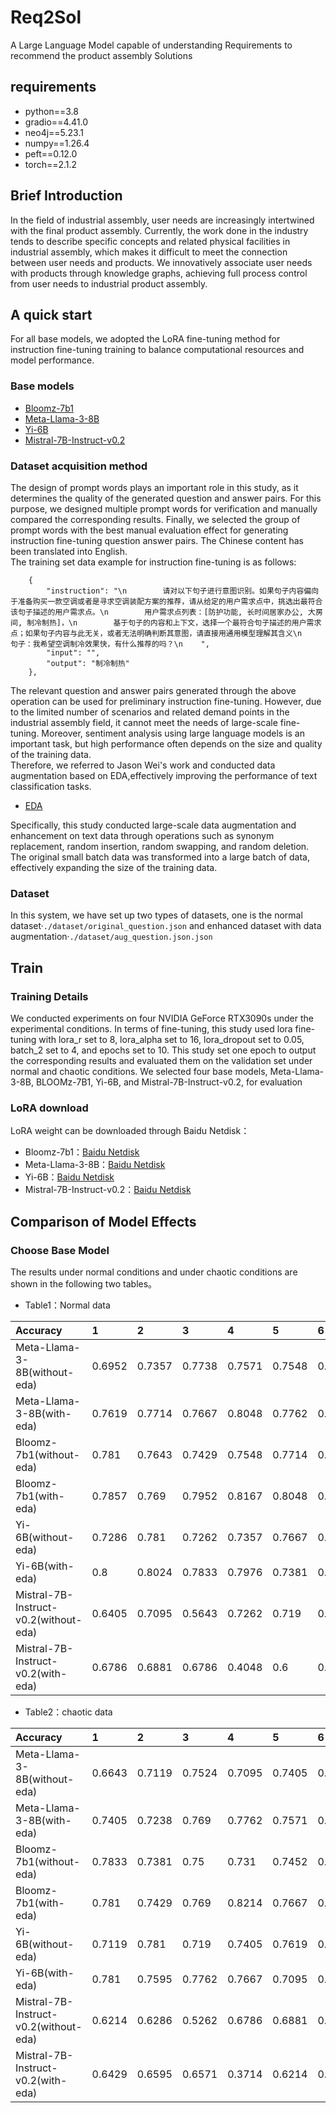 # Req2Sol
A Large Language Model capable of understanding Requirements to recommend the product assembly Solutions
## requirements
- python==3.8 <br>
- gradio==4.41.0 <br>
- neo4j==5.23.1 <br>
- numpy==1.26.4 <br>
- peft==0.12.0 <br>
- torch==2.1.2 <br>
## Brief Introduction
In the field of industrial assembly, user needs are increasingly intertwined with the final product assembly. Currently, the work done in the industry tends to describe specific concepts and related physical facilities in industrial assembly, which makes it difficult to meet the connection between user needs and products. We innovatively associate user needs with products through knowledge graphs, achieving full process control from user needs to industrial product assembly.
## A quick start
For all base models, we adopted the LoRA fine-tuning method for instruction fine-tuning training to balance computational resources and model performance. <br>
### Base models
- [Bloomz-7b1](https://huggingface.co/bigscience/bloomz-7b1)
- [Meta-Llama-3-8B](https://modelscope.cn/models/LLM-Research/Meta-Llama-3-8B)
- [Yi-6B](https://modelscope.cn/models/01ai/Yi-6B)
- [Mistral-7B-Instruct-v0.2](https://modelscope.cn/models/AI-ModelScope/Mistral-7B-Instruct-v0.2)
### Dataset acquisition method
The design of prompt words plays an important role in this study, as it determines the quality of the generated question and answer pairs. For this purpose, we designed multiple prompt words for verification and manually compared the corresponding results. Finally, we selected the group of prompt words with the best manual evaluation effect for generating instruction fine-tuning question answer pairs. The Chinese content has been translated into English. <br>
The training set data example for instruction fine-tuning is as follows: <br>

```
    {
        "instruction": "\n        请对以下句子进行意图识别。如果句子内容偏向于准备购买一款空调或者是寻求空调装配方案的推荐，请从给定的用户需求点中，挑选出最符合该句子描述的用户需求点。\n        用户需求点列表：[防护功能, 长时间居家办公, 大房间, 制冷制热]，\n        基于句子的内容和上下文，选择一个最符合句子描述的用户需求点；如果句子内容与此无关，或者无法明确判断其意图，请直接用通用模型理解其含义\n        句子：我希望空调制冷效果快，有什么推荐的吗？\n    ",
        "input": "",
        "output": "制冷制热"
    },
```
The relevant question and answer pairs generated through the above operation can be used for preliminary instruction fine-tuning. However, due to the limited number of scenarios and related demand points in the industrial assembly field, it cannot meet the needs of large-scale fine-tuning. Moreover, sentiment analysis using large language models is an important task, but high performance often depends on the size and quality of the training data. <br>
Therefore, we referred to Jason Wei's work  and conducted data augmentation based on EDA,effectively improving the performance of text classification tasks.  <br>
- [EDA](https://github.com/jasonwei20/eda_nlp) <br>

Specifically, this study conducted large-scale data augmentation and enhancement on text data through operations such as synonym replacement, random insertion, random swapping, and random deletion. The original small batch data was transformed into a large batch of data, effectively expanding the size of the training data.
### Dataset
In this system, we have set up two types of datasets, one is the normal dataset·`./dataset/original_question.json` and enhanced dataset with data augmentation·`./dataset/aug_question.json.json`
## Train
### Training Details
We conducted experiments on four NVIDIA GeForce RTX3090s under the experimental conditions. In terms of fine-tuning, this study used lora fine-tuning with lora_r set to 8, lora_alpha set to 16, lora_dropout set to 0.05, batch_2 set to 4, and epochs set to 10. This study set one epoch to output the corresponding results and evaluated them on the validation set under normal and chaotic conditions. We selected four base models, Meta-Llama-3-8B, BLOOMz-7B1, Yi-6B, and Mistral-7B-Instruct-v0.2, for evaluation
### LoRA download
LoRA weight can be downloaded through Baidu Netdisk：
- Bloomz-7b1：[Baidu Netdisk](https://pan.baidu.com/s/1f4XeybVUflwMS_TNlr7yTw?pwd=7jbs)
- Meta-Llama-3-8B：[Baidu Netdisk](https://pan.baidu.com/s/1f4XeybVUflwMS_TNlr7yTw?pwd=7jbs)
- Yi-6B：[Baidu Netdisk](https://pan.baidu.com/s/1f4XeybVUflwMS_TNlr7yTw?pwd=7jbs)
- Mistral-7B-Instruct-v0.2：[Baidu Netdisk](https://pan.baidu.com/s/1f4XeybVUflwMS_TNlr7yTw?pwd=7jbs)
## Comparison of Model Effects
### Choose Base Model
The results under normal conditions and under chaotic conditions are shown in the following two tables。
- Table1：Normal data

  
| Accuracy | 1  | 2 | 3 | 4 | 5 | 6 | 7 | 8 | 9 | 10 | Avg |
|:------------- |:---------------| :-------------|:---------------|:---------------|:---------------|:---------------|:---------------|:---------------|:---------------|:---------------|:---------------|
|Meta-Llama-3-8B(without-eda)|0.6952|0.7357|0.7738|0.7571|0.7548|0.7929|0.7857|0.7952|0.8048|0.8095|0.77047|
|Meta-Llama-3-8B(with-eda)|0.7619|0.7714|0.7667|0.8048|0.7762|0.7738|0.8071|0.8|0.8262|0.8286|**0.79167**|
|Bloomz-7b1(without-eda)|0.781|0.7643|0.7429|0.7548|0.7714|0.7881|0.8|0.7857|0.7905|0.7905|0.77692|
|Bloomz-7b1(with-eda)|0.7857|0.769|0.7952|0.8167|0.8048|0.8167|0.7595|0.8071|0.8119|0.8476|**0.80142**|
|Yi-6B(without-eda)|0.7286|0.781|0.7262|0.7357|0.7667|0.7929|0.7738|0.7833|0.781|0.7786|0.76478|
|Yi-6B(with-eda)|0.8|0.8024|0.7833|0.7976|0.7381|0.7786|0.8024|0.8071|0.7952|0.8071|**0.79118**|
|Mistral-7B-Instruct-v0.2(without-eda)|0.6405|0.7095|0.5643|0.7262|0.719|0.7595|0.7667|0.7833|0.769|0.7714|**0.72094**|
|Mistral-7B-Instruct-v0.2(with-eda)| 0.6786|0.6881|0.6786|0.4048|0.6|0.6214|0.6929|0.7024|0.731|0.7548|0.65526|

- Table2：chaotic data

| Accuracy | 1  | 2 | 3 | 4 | 5 | 6 | 7 | 8 | 9 | 10 | Avg |
|:------------- |:---------------| :-------------|:---------------|:---------------|:---------------|:---------------|:---------------|:---------------|:---------------|:---------------|:---------------|
|Meta-Llama-3-8B(without-eda)| 0.6643    | 0.7119    | 0.7524    | 0.7095    | 0.7405    | 0.7643    | 0.7714    | 0.7929    | 0.7786    | 0.7929    |0.74787|
|Meta-Llama-3-8B(with-eda)| 0.7405    | 0.7238    | 0.769     | 0.7762    | 0.7571    | 0.7857    | 0.769     | 0.7857    | 0.8048    | 0.8048    |**0.77166**|
|Bloomz-7b1(without-eda)| 0.7833    | 0.7381    | 0.75      | 0.731     | 0.7452    | 0.7714    | 0.7905    | 0.781     | 0.7833    | 0.7833    |0.76571|
|Bloomz-7b1(with-eda)| 0.781     | 0.7429    | 0.769     | 0.8214    | 0.7667    | 0.7976    | 0.7333    | 0.7881    | 0.7881    | 0.85      |**0.78381**|
|Yi-6B(without-eda)| 0.7119    | 0.781     | 0.719     | 0.7405    | 0.7619    | 0.769     | 0.7714    | 0.7643    | 0.7714    | 0.7714    |0.75618|
|Yi-6B(with-eda)| 0.781     | 0.7595    | 0.7762    | 0.7667    | 0.7095    | 0.7714    | 0.8       | 0.7714    | 0.7786    | 0.8071    |**0.77214**|
|Mistral-7B-Instruct-v0.2(without-eda)| 0.6214    | 0.6286    | 0.5262    | 0.6786    | 0.6881    | 0.731     | 0.7476    | 0.7429    | 0.7571    | 0.7595    |**0.6881**|
|Mistral-7B-Instruct-v0.2(with-eda)| 0.6429    | 0.6595    | 0.6571    | 0.3714    | 0.6214    | 0.5905    | 0.6952    | 0.6738    | 0.7143    | 0.7524    |0.63785|
